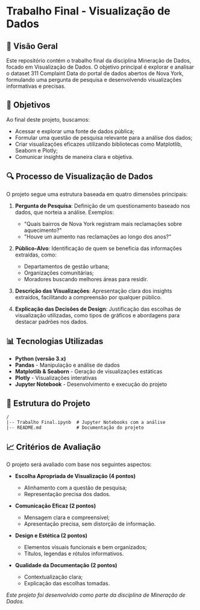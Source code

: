 # Trabalho Final - Visualização de Dados

## 📌 Visão Geral

Este repositório contém o trabalho final da disciplina Mineração de Dados, focado em Visualização de Dados. O objetivo principal é explorar e analisar o dataset 311 Complaint Data do portal de dados abertos de Nova York, formulando uma pergunta de pesquisa e desenvolvendo visualizações informativas e precisas.

## 🎯 Objetivos

Ao final deste projeto, buscamos:

- Acessar e explorar uma fonte de dados pública;
- Formular uma questão de pesquisa relevante para a análise dos dados;
- Criar visualizações eficazes utilizando bibliotecas como Matplotlib, Seaborn e Plotly;
- Comunicar insights de maneira clara e objetiva.

## 🔍 Processo de Visualização de Dados

O projeto segue uma estrutura baseada em quatro dimensões principais:

1. **Pergunta de Pesquisa**: Definição de um questionamento baseado nos dados, que norteia a análise. Exemplos:
    - "Quais bairros de Nova York registram mais reclamações sobre aquecimento?"
    - "Houve um aumento nas reclamações ao longo dos anos?"

2. **Público-Alvo**: Identificação de quem se beneficia das informações extraídas, como:
    - Departamentos de gestão urbana;
    - Organizações comunitárias;
    - Moradores buscando melhores áreas para residir.

3. **Descrição das Visualizações**: Apresentação clara dos insights extraídos, facilitando a compreensão por qualquer público.

4. **Explicação das Decisões de Design**: Justificação das escolhas de visualização utilizadas, como tipos de gráficos e abordagens para destacar padrões nos dados.

## 📊 Tecnologias Utilizadas

- **Python (versão 3.x)**
- **Pandas** - Manipulação e análise de dados
- **Matplotlib & Seaborn** - Geração de visualizações estáticas
- **Plotly** - Visualizações interativas
- **Jupyter Notebook** - Desenvolvimento e execução do projeto

## 📌 Estrutura do Projeto

```
/
|-- Trabalho Final.ipynb  # Jupyter Notebooks com a análise
|-- README.md             # Documentação do projeto
```

## 📈 Critérios de Avaliação

O projeto será avaliado com base nos seguintes aspectos:

- **Escolha Apropriada de Visualização (4 pontos)**
  - Alinhamento com a questão de pesquisa;
  - Representação precisa dos dados.

- **Comunicação Eficaz (2 pontos)**
  - Mensagem clara e compreensível;
  - Apresentação precisa, sem distorção de informação.

- **Design e Estética (2 pontos)**
  - Elementos visuais funcionais e bem organizados;
  - Títulos, legendas e rótulos informativos.

- **Qualidade da Documentação (2 pontos)**
  - Contextualização clara;
  - Explicação das escolhas tomadas.

*Este projeto foi desenvolvido como parte da disciplina de Mineração de Dados.*
